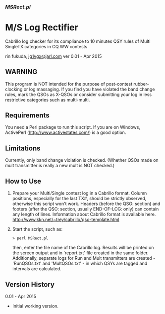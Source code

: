 ### _MSRect.pl_
M/S Log Rectifier
=================
Cabrillo log checker for its compliance to 10 minutes QSY rules
of Multi SingleTX categories in CQ WW contests

rin fukuda, jg1vgx@jarl.com
ver 0.01 - Apr 2015

WARNING
-------
This program is NOT intended for the purpose of post-contest rubber-clocking or log massaging.
If you find you have violated the band change rules, mark the QSOs as X-QSOs or consider submitting your log in less restrictive categories such as multi-multi.

Requirements
------------
You need a Perl package to run this script. If you are on Windows, ActivePerl (http://www.activestates.com/) is a good option. 

Limitations
-----------
Currently, only band change violation is checked. (Whether QSOs made on mult transmitter is really a new mult is NOT checked.)

How to Use
----------
1. Prepare your Multi/Single contest log in a Cabrillo format. Column positions, especially for the last TX#, should be strictly observed, otherwise this script won't work. Headers (before the QSO: section) and footers (after the QSO: section, usually END-OF-LOG: only) can contain any length of lines.
Information about Cabrillo format is available here.
http://www.kkn.net/~trey/cabrillo/qso-template.html

2. Start the script, such as:

    ```
    > perl MSRect.pl
    ```
    
    then, enter the file name of the Cabrillo log.
    Results will be printed on the screen output and in 'report.txt' file created in the same folder. Additionally, separate logs for Run and Mult transmitters are created - 'RunQSOs.txt' and 'MultQSOs.txt' - in which QSYs are tagged and intervals are calculated. 

Version History
---------------
0.01 - Apr 2015
- Initial working version.
